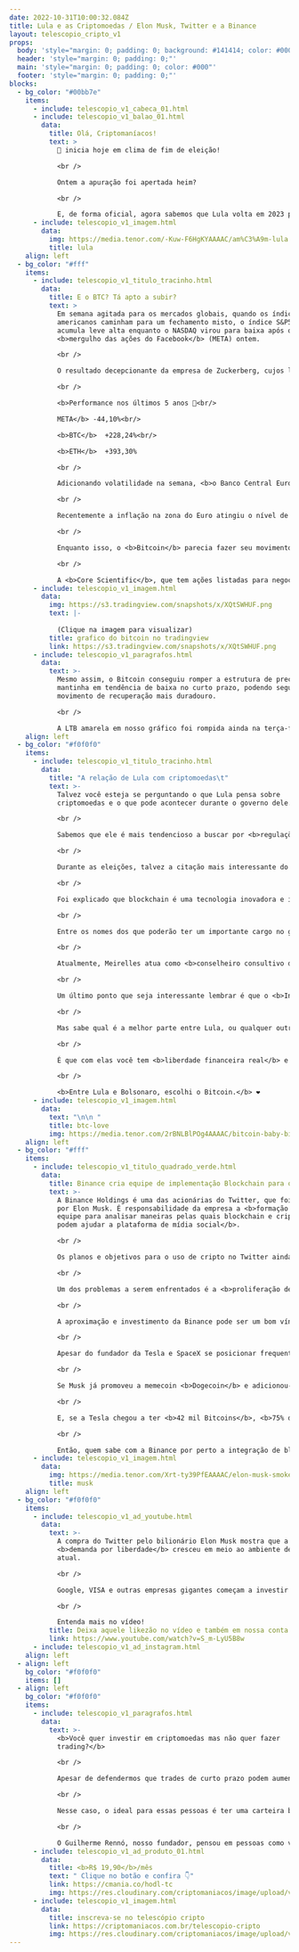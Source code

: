 ```yaml
---
date: 2022-10-31T10:00:32.084Z
title: Lula e as Criptomoedas / Elon Musk, Twitter e a Binance
layout: telescopio_cripto_v1
props:
  body: 'style="margin: 0; padding: 0; background: #141414; color: #000"'
  header: 'style="margin: 0; padding: 0;"'
  main: 'style="margin: 0; padding: 0; color: #000"'
  footer: 'style="margin: 0; padding: 0;"'
blocks:
  - bg_color: "#00bb7e"
    items:
      - include: telescopio_v1_cabeca_01.html
      - include: telescopio_v1_balao_01.html
        data:
          title: Olá, Criptomaníacos!
          text: >
            🔭 inicia hoje em clima de fim de eleição!

            <br />

            Ontem a apuração foi apertada heim?

            <br />

            E, de forma oficial, agora sabemos que Lula volta em 2023 para 4 anos à frente do governo do Brasil. Mas qual a relação dele com criptos?
      - include: telescopio_v1_imagem.html
        data:
          img: https://media.tenor.com/-Kuw-F6HgKYAAAAC/am%C3%A9m-lula.gif
          title: lula
    align: left
  - bg_color: "#fff"
    items:
      - include: telescopio_v1_titulo_tracinho.html
        data:
          title: E o BTC? Tá apto a subir?
          text: >
            Em semana agitada para os mercados globais, quando os índices
            americanos caminham para um fechamento misto, o índice S&P500
            acumula leve alta enquanto o NASDAQ virou para baixa após o
            <b>mergulho das ações do Facebook</b> (META) ontem.

            <br />

            O resultado decepcionante da empresa de Zuckerberg, cujos lucros caíram mais da metade frente ao mesmo período do ano passado, fez suas ações perderem 1/4 do seu valor de mercado ontem e 75% desde a máxima registrada.

            <br />

            <b>Performance nos últimos 5 anos 👀<br/>

            META</b> -44,10%<br/>

            <b>BTC</b> 	+228,24%<br/>

            <b>ETH</b> 	+393,30%

            <br />

            Adicionando volatilidade na semana, <b>o Banco Central Europeu aumentou ontem suas taxas de juros em 0,75% novamente</b>, levando ao maior patamar desde 2009, além de comunicar a intenção de continuar o movimento até controlar a inflação.

            <br />

            Recentemente a inflação na zona do Euro atingiu o nível de 10%, pressionada principalmente pelo custo de energia, enquanto a meta do BCE é de apenas 2%. 🤯

            <br />

            Enquanto isso, o <b>Bitcoin</b> parecia fazer seu movimento à parte, chegando a acumular mais de <b>7% de valorização</b> na semana, mas acabou sendo impactado pelos eventos mencionados, bem como a <b>iminente falência do seu maior minerador</b>.

            <br />

            A <b>Core Scientific</b>, que tem ações listadas para negociação na NASDAQ e caíram 78% ontem, disse que pode não ser capaz de honrar com pagamentos nos próximos dias e há a chance da entrada de pedido de falência junto aos órgãos americanos.
      - include: telescopio_v1_imagem.html
        data:
          img: https://s3.tradingview.com/snapshots/x/XQtSWHUF.png
          text: |-
            
            (Clique na imagem para visualizar)
          title: grafico do bitcoin no tradingview
          link: https://s3.tradingview.com/snapshots/x/XQtSWHUF.png
      - include: telescopio_v1_paragrafos.html
        data:
          text: >-
            Mesmo assim, o Bitcoin conseguiu romper a estrutura de preços que o
            mantinha em tendência de baixa no curto prazo, podendo seguir em
            movimento de recuperação mais duradouro.

            <br />

            A LTB amarela em nosso gráfico foi rompida ainda na terça-feira, levando inclusive à superação do último topo local em US$20.500, <b>confirmando uma tendência de alta no curto prazo</b> pela análise técnica clássica.
    align: left
  - bg_color: "#f0f0f0"
    items:
      - include: telescopio_v1_titulo_tracinho.html
        data:
          title: "A relação de Lula com criptomoedas\t"
          text: >-
            Talvez você esteja se perguntando o que Lula pensa sobre
            criptomoedas e o que pode acontecer durante o governo dele. 

            <br />

            Sabemos que ele é mais tendencioso a buscar por <b>regulações</b>, mas tentamos buscar alguns fatos que mostrem a relação do futuro presidente com os ativos digitais. Bora vê?

            <br />

            Durante as eleições, talvez a citação mais interessante do então candidato à presidência foi o anúncio do <b>registro do seu plano de governo em blockchain</b>, sendo a rede escolhida a da <b>Decred</b>. 

            <br />

            Foi explicado que blockchain é uma tecnologia inovadora e incorruptível, apontando-a como solução para cidades inteligentes e governos transparentes.

            <br />

            Entre os nomes dos que poderão ter um importante cargo no governo Lula, temos <b>Henrique Meirelles</b>, que foi o presidente do Banco Central durante os governos do petista, além de ter atuado como Ministro da Fazenda no Governo Michel Temer.

            <br />

            Atualmente, Meirelles atua como <b>conselheiro consultivo da corretora Binance aqui no Brasil</b>.

            <br />

            Um último ponto que seja interessante lembrar é que o <b>Instituto Lula ministrou aulas sobre Bitcoin e NFT</b>. No curso de economia digital da instituição, as tecnologias de criptomoedas faziam parte de um de seus módulos.

            <br />

            Mas sabe qual é a melhor parte entre Lula, ou qualquer outro político, e as criptomoedas? 

            <br />

            É que com elas você tem <b>liberdade financeira real</b> e não fica refém de nenhum sistema político.

            <br />

            <b>Entre Lula e Bolsonaro, escolhi o Bitcoin.</b> ❤️
      - include: telescopio_v1_imagem.html
        data:
          text: "\n\n "
          title: btc-love
          img: https://media.tenor.com/2rBNLBlPOg4AAAAC/bitcoin-baby-bitcoin.gif
    align: left
  - bg_color: "#fff"
    items:
      - include: telescopio_v1_titulo_quadrado_verde.html
        data:
          title: Binance cria equipe de implementação Blockchain para o Twitter
          text: >-
            A Binance Holdings é uma das acionárias do Twitter, que foi comprado
            por Elon Musk. É responsabilidade da empresa a <b>formação de uma
            equipe para analisar maneiras pelas quais blockchain e criptomoedas
            podem ajudar a plataforma de mídia social</b>. 

            <br />

            Os planos e objetivos para o uso de cripto no Twitter ainda estão sendo desenhados, estando em estágios iniciais. 

            <br />

            Um dos problemas a serem enfrentados é a <b>proliferação de contas de bots nos últimos anos</b>. Alguma solução on-chain será idealizada para minimizar o uso de contas fakes no Twitter, que chega a um número tão grande que Musk chegou a tentar cancelar a sua compra.

            <br />

            A aproximação e investimento da Binance pode ser um bom vínculo da rede social com as criptomoedas.

            <br />

            Apesar do fundador da Tesla e SpaceX se posicionar frequentemente sobre as criptomoedas, por vezes suas atitudes parecem contraditórias.

            <br />

            Se Musk já promoveu a memecoin <b>Dogecoin</b> e adicionou-a como forma de pagamento da Tesla, ele <b>removeu</b> o ativo dois meses depois alegando que não era um projeto ambientalmente sustentável.

            <br />

            E, se a Tesla chegou a ter <b>42 mil Bitcoins</b>, <b>75% deles foram vendidos nesse ano, mesmo no prejuízo</b>.

            <br />

            Então, quem sabe com a Binance por perto a integração de blockchain e cripto no Twitter seja feita de forma mais consistente e segura, né Musk?
      - include: telescopio_v1_imagem.html
        data:
          img: https://media.tenor.com/Xrt-ty39PfEAAAAC/elon-musk-smoke.gif
          title: musk
    align: left
  - bg_color: "#f0f0f0"
    items:
      - include: telescopio_v1_ad_youtube.html
        data:
          text: >-
            A compra do Twitter pelo bilionário Elon Musk mostra que a
            <b>demanda por liberdade</b> cresceu em meio ao ambiente de censura
            atual. 

            <br />

            Google, VISA e outras empresas gigantes começam a investir pesado em infraestrutura para suportar a adoção de criptomoedas... e esse é um enorme sinal de compra.

            <br />

            Entenda mais no vídeo!
          title: Deixa aquele likezão no vídeo e também em nossa conta do Twitter!
          link: https://www.youtube.com/watch?v=S_m-LyU5B8w
      - include: telescopio_v1_ad_instagram.html
    align: left
  - align: left
    bg_color: "#f0f0f0"
    items: []
  - align: left
    bg_color: "#f0f0f0"
    items:
      - include: telescopio_v1_paragrafos.html
        data:
          text: >-
            <b>Você quer investir em criptomoedas mas não quer fazer
            trading?</b>

            <br />

            Apesar de defendermos que trades de curto prazo podem aumentar sua rentabilidade, entendemos que nem todo mundo tem o tempo disponível pra operar.

            <br />

            Nesse caso, o ideal para essas pessoas é ter uma carteira bem fundamentada para o longo prazo, cujo objetivo seja acumular Bitcoins.

            <br />

            O Guilherme Rennó, nosso fundador, pensou em pessoas como você e decidiu criar a Carteira HODL, voltada para quem quer dar o primeiro passo no mercado cripto sem se preocupar em operar todo dia.
      - include: telescopio_v1_ad_produto_01.html
        data:
          title: <b>R$ 19,90</b>/mês
          text: " Clique no botão e confira 👇"
          link: https://cmania.co/hodl-tc
          img: https://res.cloudinary.com/criptomaniacos/image/upload/v1661372975/telescopio/produtos/logo_carteira_hodl_mhzjq6.png
      - include: telescopio_v1_imagem.html
        data:
          title: inscreva-se no telescópio cripto
          link: https://criptomaniacos.com.br/telescopio-cripto
          img: https://res.cloudinary.com/criptomaniacos/image/upload/v1662133224/telescopio/inscreva-se-telescopio.png
---
```


